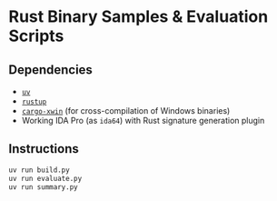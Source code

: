 # Rust Binary Samples & Evaluation Scripts

## Dependencies
- [`uv`](https://docs.astral.sh/uv/)
- [`rustup`](https://rustup.rs/)
- [`cargo-xwin`](https://github.com/rust-cross/cargo-xwin) (for cross-compilation of Windows binaries)
- Working IDA Pro (as `ida64`) with Rust signature generation plugin

## Instructions
```bash
uv run build.py
uv run evaluate.py
uv run summary.py
```
